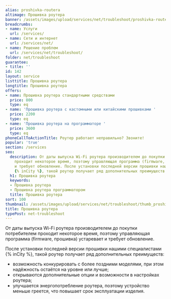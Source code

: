 ```yaml
---
alias: proshivka-routera
altimage: Прошивка роутера
banner: /assets/images/upload/services/net/troubleshoot/proshivka-routera.jpg
breadcrumbs:
- name: Услуги
  url: /services/
- name: Сети и интернет
  url: /services/net/
- name: Решение проблем
  url: /services/net/troubleshoot/
folder: net/troubleshoot
guarantee:
- title: ''
id: 142
layout: service
listtitle: Прошивка роутера
longtitle: Прошивка роутера
offers:
- name: Прошивка роутера стандартными средствами
  price: 800
  type: eq
- name: 'Прошивка роутера с кастомными или китайскими прошивками '
  price: 2200
  type: eq
- name: 'Прошивка роутера на программаторе '
  price: 3600
  type: eq
phoneCallToActionTitle: Роутер работает неправильно? Звоните!
popular: 'true'
section: /services
seo:
  description: От даты выпуска Wi-Fi роутера производителем до покупки потребителем
    проходит некоторое время, поэтому управляющая программа (firmware, прошивка) устаревает
    и требует обновление. После установки последней версии прошивки нашими специалистами
    {% inCity %}, такой роутер получает ряд дополнительных преимуществ
  h1: Прошивка роутера
  keywords:
  - Прошивка роутера
  - Прошивка роутера программатором
  title: Прошивка роутера
sort: 100
thumbnail: /assets/images/upload/services/net/troubleshoot/thumb_proshivka-routera.jpg
title: Прошивка роутера
typePost: net-troubleshoot
---
```

От даты выпуска Wi-Fi роутера производителем до покупки потребителем проходит некоторое время, поэтому управляющая программа (firmware, прошивка) устаревает и требует обновление.

После установки последней версии прошивки нашими специалистами {% inCity %}, такой роутер получает ряд дополнительных преимуществ:

* возможность конкурировать с более поздними моделями, при этом надёжность остаётся на уровне или лучше;
* открываются дополнительные опции и возможности в настройках роутера;
* улучшается энергопотребление роутера, поэтому устройство меньше греется, что повышает срок эксплуатации изделия.
